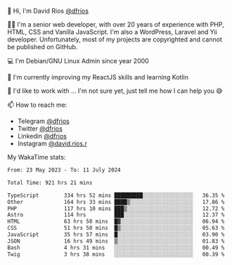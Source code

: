 👋 Hi, I'm David Rios [@dfrios](https://github.com/dfrios)

👨‍💻 I'm a senior web developer, with over 20 years of experience with PHP, HTML, CSS and Vanilla JavaScript. I'm also a WordPress, Laravel and Yii developer. Unfortunately, most of my projects are copyrighted and cannot be published on GitHub.

💻 I'm Debian/GNU Linux Admin since year 2000

🌱 I'm currently improving my ReactJS skills and learning Kotlin

💞️ I'd like to work with ... I'm not sure yet, just tell me how I can help you 😅


📫 How to reach me:
* Telegram [@dfrios](https://t.me/dfrios)
* Twitter [@dfrios](https://twitter.com/dfrios)
* Linkedin [@dfrios](https://linkedin.com/in/dfrios)
* Instagram [@david.rios.r](https://instagram.com/david.rios.r)



My WakaTime stats:
<!--START_SECTION:waka-->

```txt
From: 23 May 2023 - To: 11 July 2024

Total Time: 921 hrs 21 mins

TypeScript        334 hrs 52 mins █████████░░░░░░░░░░░░░░░░   36.35 %
Other             164 hrs 33 mins ████▒░░░░░░░░░░░░░░░░░░░░   17.86 %
PHP               117 hrs 10 mins ███▒░░░░░░░░░░░░░░░░░░░░░   12.72 %
Astro             114 hrs         ███░░░░░░░░░░░░░░░░░░░░░░   12.37 %
HTML              63 hrs 58 mins  █▓░░░░░░░░░░░░░░░░░░░░░░░   06.94 %
CSS               51 hrs 50 mins  █▒░░░░░░░░░░░░░░░░░░░░░░░   05.63 %
JavaScript        35 hrs 57 mins  █░░░░░░░░░░░░░░░░░░░░░░░░   03.90 %
JSON              16 hrs 49 mins  ▒░░░░░░░░░░░░░░░░░░░░░░░░   01.83 %
Bash              4 hrs 31 mins   ░░░░░░░░░░░░░░░░░░░░░░░░░   00.49 %
Twig              3 hrs 38 mins   ░░░░░░░░░░░░░░░░░░░░░░░░░   00.39 %
```

<!--END_SECTION:waka-->
